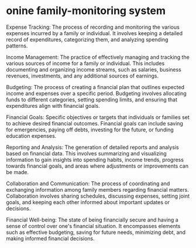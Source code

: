 #  onine family-monitoring system 



Expense Tracking: The process of recording and monitoring the various expenses incurred by a family or individual. It involves keeping a detailed record of expenditures, categorizing them, and analyzing spending patterns.

Income Management: The practice of effectively managing and tracking the various sources of income for a family or individual. This includes documenting and organizing income streams, such as salaries, business revenues, investments, and any additional sources of earnings.

Budgeting: The process of creating a financial plan that outlines expected income and expenses over a specific period. Budgeting involves allocating funds to different categories, setting spending limits, and ensuring that expenditures align with financial goals.

Financial Goals: Specific objectives or targets that individuals or families set to achieve desired financial outcomes. Financial goals can include saving for emergencies, paying off debts, investing for the future, or funding education expenses.

Reporting and Analysis: The generation of detailed reports and analysis based on financial data. This involves summarizing and visualizing information to gain insights into spending habits, income trends, progress towards financial goals, and areas where adjustments or improvements can be made.

Collaboration and Communication: The process of coordinating and exchanging information among family members regarding financial matters. Collaboration involves sharing schedules, discussing expenses, setting joint goals, and keeping each other informed about important updates or decisions.

Financial Well-being: The state of being financially secure and having a sense of control over one's financial situation. It encompasses elements such as effective budgeting, saving for future needs, minimizing debt, and making informed financial decisions.
